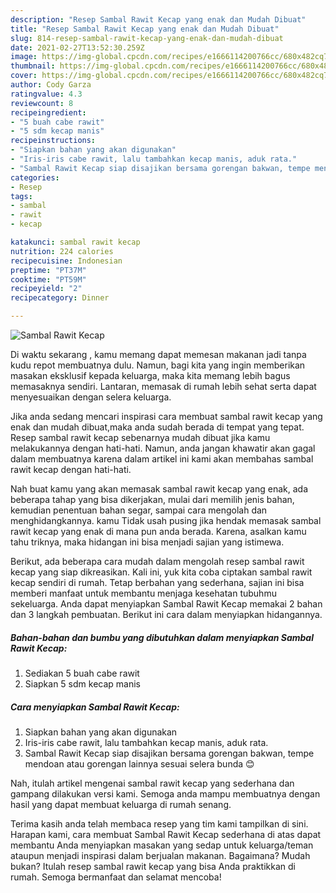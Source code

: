 ```yaml
---
description: "Resep Sambal Rawit Kecap yang enak dan Mudah Dibuat"
title: "Resep Sambal Rawit Kecap yang enak dan Mudah Dibuat"
slug: 814-resep-sambal-rawit-kecap-yang-enak-dan-mudah-dibuat
date: 2021-02-27T13:52:30.259Z
image: https://img-global.cpcdn.com/recipes/e1666114200766cc/680x482cq70/sambal-rawit-kecap-foto-resep-utama.jpg
thumbnail: https://img-global.cpcdn.com/recipes/e1666114200766cc/680x482cq70/sambal-rawit-kecap-foto-resep-utama.jpg
cover: https://img-global.cpcdn.com/recipes/e1666114200766cc/680x482cq70/sambal-rawit-kecap-foto-resep-utama.jpg
author: Cody Garza
ratingvalue: 4.3
reviewcount: 8
recipeingredient:
- "5 buah cabe rawit"
- "5 sdm kecap manis"
recipeinstructions:
- "Siapkan bahan yang akan digunakan"
- "Iris-iris cabe rawit, lalu tambahkan kecap manis, aduk rata."
- "Sambal Rawit Kecap siap disajikan bersama gorengan bakwan, tempe mendoan atau gorengan lainnya sesuai selera bunda 😊"
categories:
- Resep
tags:
- sambal
- rawit
- kecap

katakunci: sambal rawit kecap 
nutrition: 224 calories
recipecuisine: Indonesian
preptime: "PT37M"
cooktime: "PT59M"
recipeyield: "2"
recipecategory: Dinner

---
```



![Sambal Rawit Kecap](https://img-global.cpcdn.com/recipes/e1666114200766cc/680x482cq70/sambal-rawit-kecap-foto-resep-utama.jpg)

Di waktu  sekarang , kamu memang dapat memesan makanan jadi tanpa kudu repot membuatnya dulu. Namun, bagi kita yang ingin memberikan masakan eksklusif kepada keluarga, maka kita memang lebih bagus memasaknya sendiri. Lantaran, memasak di rumah lebih sehat serta dapat menyesuaikan dengan selera keluarga.

Jika anda sedang mencari inspirasi cara membuat sambal rawit kecap yang enak dan mudah dibuat,maka anda sudah berada di tempat yang tepat. Resep sambal rawit kecap  sebenarnya mudah dibuat jika kamu melakukannya dengan hati-hati. Namun, anda jangan khawatir akan gagal dalam membuatnya 
karena dalam artikel ini kami akan membahas sambal rawit kecap dengan hati-hati.  



Nah buat kamu yang akan memasak sambal rawit kecap yang enak, ada beberapa tahap yang bisa dikerjakan, mulai dari memilih jenis bahan, kemudian penentuan bahan segar, sampai cara mengolah dan menghidangkannya. kamu Tidak usah pusing jika hendak memasak sambal rawit kecap yang enak di mana pun anda berada. Karena, asalkan kamu  tahu triknya, maka hidangan ini bisa menjadi sajian yang istimewa.

Berikut, ada beberapa cara mudah dalam mengolah resep sambal rawit kecap yang siap dikreasikan. Kali ini, yuk kita coba ciptakan sambal rawit kecap sendiri di rumah. Tetap berbahan yang sederhana, sajian ini bisa memberi manfaat untuk membantu menjaga kesehatan tubuhmu sekeluarga. Anda dapat menyiapkan Sambal Rawit Kecap memakai 2 bahan dan 3 langkah pembuatan. Berikut ini cara dalam menyiapkan hidangannya.

<!--inarticleads1-->

##### Bahan-bahan dan bumbu yang dibutuhkan dalam menyiapkan Sambal Rawit Kecap:

1. Sediakan 5 buah cabe rawit
1. Siapkan 5 sdm kecap manis




<!--inarticleads2-->

##### Cara menyiapkan Sambal Rawit Kecap:

1. Siapkan bahan yang akan digunakan
1. Iris-iris cabe rawit, lalu tambahkan kecap manis, aduk rata.
1. Sambal Rawit Kecap siap disajikan bersama gorengan bakwan, tempe mendoan atau gorengan lainnya sesuai selera bunda 😊




Nah, itulah artikel mengenai  sambal rawit kecap  yang sederhana dan gampang dilakukan versi kami. Semoga anda mampu membuatnya dengan hasil yang dapat membuat keluarga di rumah senang. 

Terima kasih anda telah membaca resep yang tim kami tampilkan di sini. Harapan kami, cara membuat  Sambal Rawit Kecap sederhana di atas dapat membantu Anda menyiapkan masakan yang sedap untuk keluarga/teman ataupun menjadi inspirasi dalam berjualan makanan. Bagaimana? Mudah bukan? Itulah resep sambal rawit kecap yang bisa Anda praktikkan di rumah. Semoga bermanfaat dan selamat mencoba!

